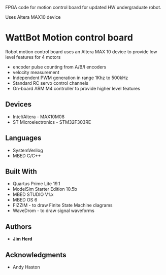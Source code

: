 FPGA code for motion control board for updated HW undergraduate robot.

Uses Altera MAX10 device

# WattBot Motion control board

Robot motion control board uses an Altera MAX 10 device to provide low level features for 4 motors

* encoder pulse counting from A/B/I encoders
* velocity measurement
* Independent PWM generation in range 1Khz to 500kHz
* Standard RC servo control channels
* On-board ARM M4 controller to provide higher level features

## Devices 
* Intel/Altera        - MAX10M08
* ST Microelectronics - STM32F303RE

## Languages
* SystemVerilog
* MBED C/C++

## Built With

* Quartus Prime Lite 19.1
* ModelSim Starter Edition 10.5b
* MBED STUDIO V1.x
* MBED OS 6
* FIZZIM   - to draw Finite State Machine diagrams
* WaveDrom - to draw signal waveforms

## Authors

* **Jim Herd**

## Acknowledgments

* Andy Haston


